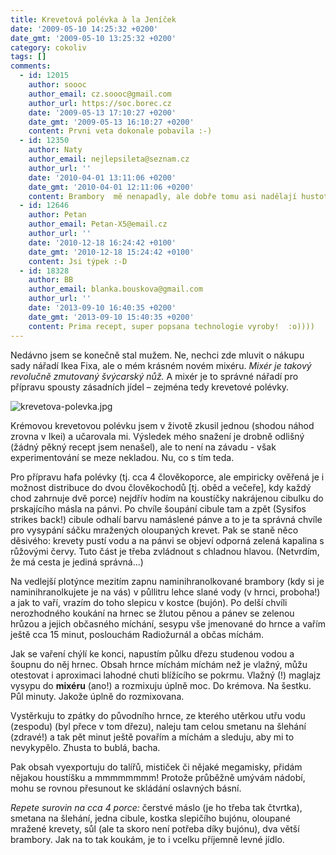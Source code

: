 ```yaml
---
title: Krevetová polévka à la Jeníček
date: '2009-05-10 14:25:32 +0200'
date_gmt: '2009-05-10 13:25:32 +0200'
category: cokoliv
tags: []
comments:
  - id: 12015
    author: soooc
    author_email: cz.soooc@gmail.com
    author_url: https://soc.borec.cz
    date: '2009-05-13 17:10:27 +0200'
    date_gmt: '2009-05-13 16:10:27 +0200'
    content: Prvni veta dokonale pobavila :-)
  - id: 12350
    author: Naty
    author_email: nejlepsileta@seznam.cz
    author_url: ''
    date: '2010-04-01 13:11:06 +0200'
    date_gmt: '2010-04-01 12:11:06 +0200'
    content: Brambory  mě nenapadly, ale dobře tomu asi nadělají hustotu a množství.  Osobně připravuji jako lehce zasmaženou smetanovou polévku s rybím vývarem z tresky nebo tak něčeho nekostnatého mořského, rozmixuju a krevety v tom jenom lehce povařím a nechám je vcelku, aby se při konzumaci daly lovit. Když je trochu kopru, mrsknu na hladinu trochu kopru. Jsem se naučila na Islandu. Zkusím Tvoji bramborovku s žabincem :-)
  - id: 12646
    author: Petan
    author_email: Petan-X5@email.cz
    author_url: ''
    date: '2010-12-18 16:24:42 +0100'
    date_gmt: '2010-12-18 15:24:42 +0100'
    content: Jsi týpek :-D
  - id: 18328
    author: BB
    author_email: blanka.bouskova@gmail.com
    author_url: ''
    date: '2013-09-10 16:40:35 +0200'
    date_gmt: '2013-09-10 15:40:35 +0200'
    content: Prima recept, super popsana technologie vyroby!  :o))))
---
```

<p>Nedávno jsem se konečně stal mužem. Ne, nechci zde mluvit o nákupu sady nářadí Ikea Fixa, ale o mém krásném novém mixéru. <em>Mixér je takový revolučně zmutovaný švýcarský nůž.</em> A mixér je to správné nářadí pro přípravu spousty zásadních jídel &ndash; zejména tedy krevetové polévky.</p>
<p><img src='/assets/migrated/wp-uploads/2009/05/krevetova-polevka.jpg' alt='krevetova-polevka.jpg' /></p>
<p>Krémovou krevetovou polévku jsem v životě zkusil jednou (shodou náhod zrovna v Ikei) a učarovala mi. Výsledek mého snažení je drobně odlišný (žádný pěkný recept jsem nenašel), ale to není na závadu - však experimentování se meze nekladou. Nu, co s tím teda.</p>
<p>Pro přípravu hafa polévky (tj. cca 4 člověkoporce, ale empiricky ověřená je i možnost distribuce do dvou člověkochodů [tj. oběd a večeře], kdy každý chod zahrnuje dvě porce) nejdřív hodím na koustíčky nakrájenou cibulku do prskajícího másla na pánvi. Po chvíle šoupání cibule tam a zpět (Sysifos strikes back!) cibule odhalí barvu namáslené pánve a to je ta správná chvíle pro vysypání sáčku mražených oloupaných krevet. Pak se staně něco děsivého: krevety pustí vodu a na pánvi se objeví odporná zelená kapalina s růžovými červy. Tuto část je třeba zvládnout s chladnou hlavou. (Netvrdím, že má cesta je jediná správná...)</p>
<p>Na vedlejší plotýnce mezitím zapnu naminihranolkované brambory (kdy si je naminihranolkujete je na vás) v půllitru lehce slané vody (v hrnci, proboha!) a jak to vaří, vrazím do toho slepicu v kostce (bujón). Po delší chvíli nerozhodného koukání na hrnec se žlutou pěnou a pánev se zelenou hrůzou a jejich občasného míchání, sesypu vše jmenované do hrnce a vařím ještě cca 15 minut, poslouchám Radiožurnál a občas míchám.</p>
<p>Jak se vaření chýlí ke konci, napustím půlku dřezu studenou vodou a šoupnu do něj hrnec. Obsah hrnce míchám míchám než je vlažný, můžu otestovat i aproximaci lahodné chuti blížícího se pokrmu. Vlažný (!) maglajz vysypu do <strong>mixéru</strong> (ano!) a rozmixuju úplně moc. Do krémova. Na šestku. Půl minuty. Jakože úplně do rozmixovana.</p>
<p>Vystěrkuju to zpátky do původního hrnce, ze kterého utěrkou utřu vodu (zespodu) (byl přece v tom dřezu), naleju tam celou smetanu na šlehání (zdravé!) a tak pět minut ještě povařím a míchám a sleduju, aby mi to nevykypělo. Zhusta to bublá, bacha. </p>
<p>Pak obsah vyexportuju do talířů, mističek či nějaké megamisky, přidám nějakou houstíšku a mmmmmmmm! Protože průběžně umývám nádobí, mohu se rovnou přesunout ke skládání oslavných básní.</p>
<p><em>Repete surovin na cca 4 porce:</em> čerstvé máslo (je ho třeba tak čtvrtka), smetana na šlehání, jedna cibule, kostka slepičího bujónu, oloupané mražené krevety, sůl (ale ta skoro není potřeba díky bujónu), dva větší brambory. Jak na to tak koukám, je to i vcelku příjemně levné jídlo.</p>
